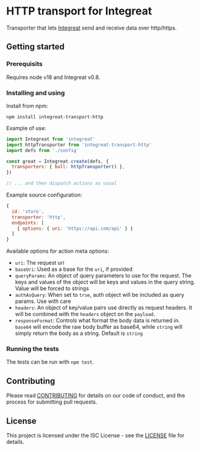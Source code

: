 # HTTP transport for Integreat

Transporter that lets
[Integreat](https://github.com/integreat-io/integreat) send and receive data
over http/https.

## Getting started

### Prerequisits

Requires node v18 and Integreat v0.8.

### Installing and using

Install from npm:

```
npm install integreat-transport-http
```

Example of use:

```javascript
import Integreat from 'integreat'
import httpTransporter from 'integreat-transport-http'
import defs from './config'

const great = Integreat.create(defs, {
  transporters: { bull: httpTransporter() },
})

// ... and then dispatch actions as usual
```

Example source configuration:

```javascript
{
  id: 'store',
  transporter: 'http',
  endpoints: [
    { options: { uri: 'https://api.com/api' } }
  ]
}
```

Available options for action meta options:

- `uri`: The request uri
- `baseUri`: Used as a base for the `uri`, if provided
- `queryParams`: An object of query parameters to use for the request. The
  keys and values of the object will be keys and values in the query string.
  Value will be forced to strings
- `authAsQuery`: When set to `true`, auth object will be included as query
  params. Use with care
- `headers`: An object of key/value pairs use directly as request headers. It
  will be combined with the `headers` object on the `payload`.
- `responseFormat`: Controls what format the body data is returned in. `base64`
  will encode the raw body buffer as base64, while `string` will simply return
  the body as a string. Default is `string`

### Running the tests

The tests can be run with `npm test`.

## Contributing

Please read
[CONTRIBUTING](https://github.com/integreat-io/integreat/blob/master/CONTRIBUTING.md)
for details on our code of conduct, and the process for submitting pull
requests.

## License

This project is licensed under the ISC License - see the
[LICENSE](https://github.com/integreat-io/integreat/blob/master/LICENSE)
file for details.
